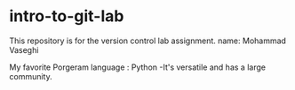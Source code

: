 # intro-to-git-lab
This repository is for the version control lab assignment.
name: Mohammad Vaseghi 

My favorite Porgeram language : Python  -It's versatile and has a large community.
